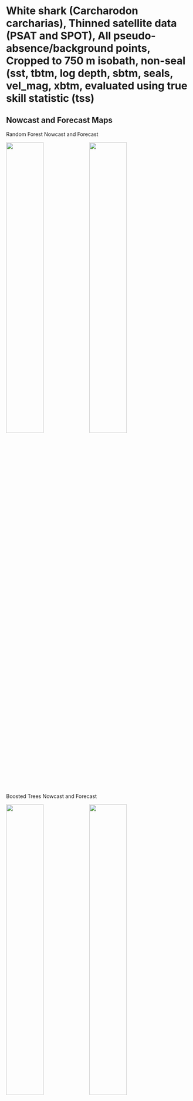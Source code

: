 White shark (Carcharodon carcharias), Thinned satellite data (PSAT and
SPOT), All pseudo-absence/background points, Cropped to 750 m isobath,
non-seal (sst, tbtm, log depth, sbtm, seals, vel_mag, xbtm, evaluated
using true skill statistic (tss)
================

## Nowcast and Forecast Maps

Random Forest Nowcast and Forecast

<img src="../tidy_reports/versions/c11/100620/c11.100620.01_12_rf_compiled_casts.png" width="45%" /><img src="../tidy_reports/versions/c11/100624/c11.100624.01_12_rf_compiled_casts.png" width="45%" />

Boosted Trees Nowcast and Forecast

<img src="../tidy_reports/versions/c11/100620/c11.100620.01_12_bt_compiled_casts.png" width="45%" /><img src="../tidy_reports/versions/c11/100624/c11.100624.01_12_bt_compiled_casts.png" width="45%" />

Maxnet Trees Nowcast and Forecast

<img src="../tidy_reports/versions/c11/100620/c11.100620.01_12_maxent_compiled_casts.png" width="45%" /><img src="../tidy_reports/versions/c11/100624/c11.100624.01_12_maxent_compiled_casts.png" width="45%" />

GAM Nowcast and Forecast

<img src="../tidy_reports/versions/c11/100620/c11.100620.01_12_gam_compiled_casts.png" width="45%" /><img src="../tidy_reports/versions/c11/100624/c11.100624.01_12_gam_compiled_casts.png" width="45%" />

GLM Nowcast and Forecast

<img src="../tidy_reports/versions/c11/100620/c11.100620.01_12_glm_compiled_casts.png" width="45%" /><img src="../tidy_reports/versions/c11/100624/c11.100624.01_12_glm_compiled_casts.png" width="45%" />

## Metrics

| model_type |   tss_max |
|:-----------|----------:|
| rf         | 0.9697657 |
| bt         | 0.4093894 |
| maxnet     | 0.4193835 |
| gam        | 0.4246412 |
| glm        | 0.3844128 |

Metrics by model type

## Variable Importance

![](/mnt/ecocast/projects/koliveira/subprojects/carcharodon/workflows/tidy_md/versions/m11/10062/m11.10062_tidy_compiled_files/figure-gfm/variable%20importance-1.png)<!-- -->
